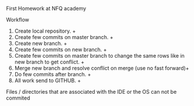 First Homework at NFQ academy

Workflow

1. Create local repository. +
2. Create few commits on master branch. +
3. Create new branch. +
4. Create few commits on new branch. +
5. Create few commits on master branch to change the same rows like in new branch to get conflict. +
6. Merge new branch and resolve conflict on merge (use no fast forward)+
7. Do few commits after branch. +
8. All work send to GITHUB. +


Files / directories that are associated with the IDE or the OS can not be commited
